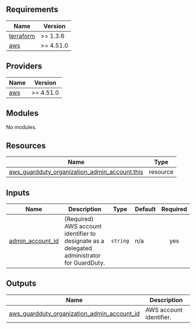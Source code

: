 <!-- BEGIN_TF_DOCS -->
## Requirements

| Name | Version |
|------|---------|
| <a name="requirement_terraform"></a> [terraform](#requirement\_terraform) | >= 1.3.6 |
| <a name="requirement_aws"></a> [aws](#requirement\_aws) | >= 4.51.0 |

## Providers

| Name | Version |
|------|---------|
| <a name="provider_aws"></a> [aws](#provider\_aws) | >= 4.51.0 |

## Modules

No modules.

## Resources

| Name | Type |
|------|------|
| [aws_guardduty_organization_admin_account.this](https://registry.terraform.io/providers/hashicorp/aws/latest/docs/resources/guardduty_organization_admin_account) | resource |

## Inputs

| Name | Description | Type | Default | Required |
|------|-------------|------|---------|:--------:|
| <a name="input_admin_account_id"></a> [admin\_account\_id](#input\_admin\_account\_id) | (Required) AWS account identifier to designate as a delegated administrator for GuardDuty. | `string` | n/a | yes |

## Outputs

| Name | Description |
|------|-------------|
| <a name="output_aws_guardduty_organization_admin_account_id"></a> [aws\_guardduty\_organization\_admin\_account\_id](#output\_aws\_guardduty\_organization\_admin\_account\_id) | AWS account identifier. |
<!-- END_TF_DOCS -->